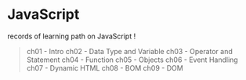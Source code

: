 # JavaScript
records of learning path on JavaScript !

> ch01 - Intro
> ch02 - Data Type and Variable
> ch03 - Operator and Statement
> ch04 - Function
> ch05 - Objects 
> ch06 - Event Handling
> ch07 - Dynamic HTML
> ch08 - BOM
> ch09 - DOM
